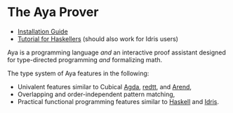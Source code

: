 # The Aya Prover

+ [Installation Guide](install)
+ [Tutorial for Haskellers](haskeller-tutorial) (should also work for Idris users)
<!-- TODO: VSCode guide -->

Aya is a programming language _and_ an interactive proof assistant designed for type-directed programming _and_ formalizing math.

The type system of Aya features in the following:

+ Univalent features similar to Cubical [Agda], [redtt], and [Arend],
+ Overlapping and order-independent pattern matching,
+ Practical functional programming features similar to [Haskell] and [Idris].

<!-- Aya is under active development. Please be patient until future information is available. -->

[Arend]: https://arend-lang.github.io
[redtt]: https://redprl.org
[Agda]: https://wiki.portal.chalmers.se/agda/pmwiki.php
[Haskell]: https://www.haskell.org
[Idris]: https://www.idris-lang.org

